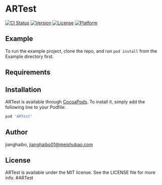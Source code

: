 # ARTest

[![CI Status](https://img.shields.io/travis/jianghaibo/ARTest.svg?style=flat)](https://travis-ci.org/jianghaibo/ARTest)
[![Version](https://img.shields.io/cocoapods/v/ARTest.svg?style=flat)](https://cocoapods.org/pods/ARTest)
[![License](https://img.shields.io/cocoapods/l/ARTest.svg?style=flat)](https://cocoapods.org/pods/ARTest)
[![Platform](https://img.shields.io/cocoapods/p/ARTest.svg?style=flat)](https://cocoapods.org/pods/ARTest)

## Example

To run the example project, clone the repo, and run `pod install` from the Example directory first.

## Requirements

## Installation

ARTest is available through [CocoaPods](https://cocoapods.org). To install
it, simply add the following line to your Podfile:

```ruby
pod 'ARTest'
```

## Author

jianghaibo, jianghaibo01@meishubao.com

## License

ARTest is available under the MIT license. See the LICENSE file for more info.
#ARTest
